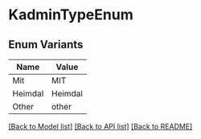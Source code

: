 # KadminTypeEnum

## Enum Variants

| Name | Value |
|---- | -----|
| Mit | MIT |
| Heimdal | Heimdal |
| Other | other |


[[Back to Model list]](../README.md#documentation-for-models) [[Back to API list]](../README.md#documentation-for-api-endpoints) [[Back to README]](../README.md)


